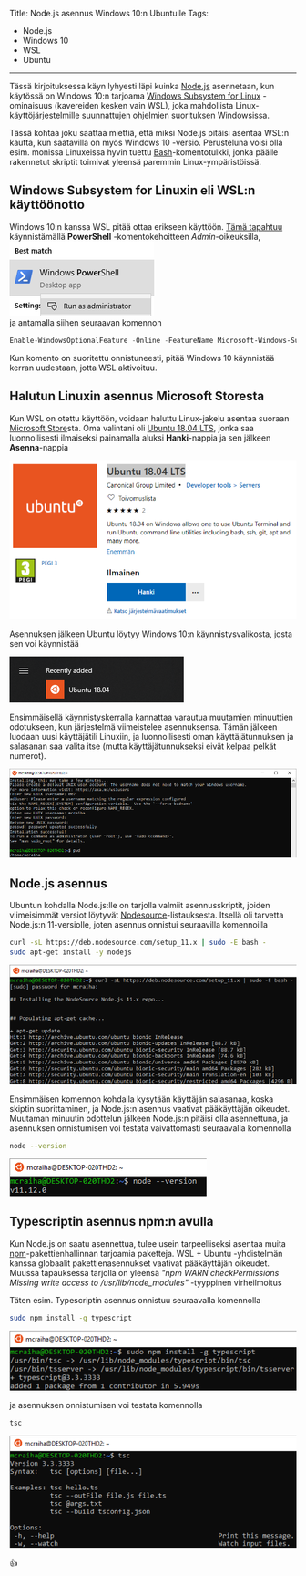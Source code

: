 Title: Node.js asennus Windows 10:n Ubuntulle
Tags: 
  - Node.js
  - Windows 10
  - WSL
  - Ubuntu
---
Tässä kirjoituksessa käyn lyhyesti läpi kuinka [Node.js](https://nodejs.org/en/) asennetaan, kun käytössä on Windows 10:n tarjoama [Windows Subsystem for Linux](https://docs.microsoft.com/en-us/windows/wsl/about) -ominaisuus (kavereiden kesken vain WSL), joka mahdollista Linux-käyttöjärjestelmille suunnattujen ohjelmien suorituksen Windowsissa.

Tässä kohtaa joku saattaa miettiä, että miksi Node.js pitäisi asentaa WSL:n kautta, kun saatavilla on myös Windows 10 -versio. Perusteluna voisi olla esim. monissa Linuxeissa hyvin tuettu [Bash](https://fi.wikipedia.org/wiki/Bash)-komentotulkki, jonka päälle rakennetut skriptit toimivat yleensä paremmin Linux-ympäristöissä.

## Windows Subsystem for Linuxin eli WSL:n käyttöönotto

Windows 10:n kanssa WSL pitää ottaa erikseen käyttöön. [Tämä tapahtuu](https://docs.microsoft.com/en-us/windows/wsl/install-win10) käynnistämällä **PowerShell** -komentokehoitteen *Admin*-oikeuksilla,  
![PowerShell ja admin-oikeudet](../images/powershell_as_admin.png)  
ja antamalla siihen seuraavan komennon

```powershell
Enable-WindowsOptionalFeature -Online -FeatureName Microsoft-Windows-Subsystem-Linux
```

Kun komento on suoritettu onnistuneesti, pitää Windows 10 käynnistää kerran uudestaan, jotta WSL aktivoituu.

## Halutun Linuxin asennus Microsoft Storesta

Kun WSL on otettu käyttöön, voidaan haluttu Linux-jakelu asentaa suoraan [Microsoft Store](https://www.microsoft.com/fi-fi/store/b/home)sta. Oma valintani oli [Ubuntu 18.04 LTS](https://www.microsoft.com/fi-fi/p/ubuntu-1804-lts/9n9tngvndl3q?activetab=pivot:overviewtab), jonka saa luonnollisesti ilmaiseksi painamalla aluksi **Hanki**-nappia ja sen jälkeen **Asenna**-nappia

![Ubuntu 18.04 Microsoft Store](../images/ubuntu_1804_lts_microsoft_store.png)

Asennuksen jälkeen Ubuntu löytyy Windows 10:n käynnistysvalikosta, josta sen voi käynnistää  

![Ubuntu 18.04 Microsoft Store](../images/windows_10_start_menu_ubuntu.png)

Ensimmäisellä käynnistyskerralla kannattaa varautua muutamien minuuttien odotukseen, kun järjestelmä viimeistelee asennuksensa. Tämän jälkeen luodaan uusi käyttäjätili Linuxiin, ja luonnollisesti oman käyttäjätunnuksen ja salasanan saa valita itse (mutta käyttäjätunnukseksi eivät kelpaa pelkät numerot).

![Ubuntu 18.04 WSL First start](../images/wsl_ubuntu_first_start.png)

## Node.js asennus

Ubuntun kohdalla Node.js:lle on tarjolla valmiit asennusskriptit, joiden viimeisimmät versiot löytyvät [Nodesource](https://github.com/nodesource/distributions/blob/master/README.md#debinstall)-listauksesta. Itsellä oli tarvetta Node.js:n 11-versiolle, joten asennus onnistui seuraavilla komennoilla

```bash
curl -sL https://deb.nodesource.com/setup_11.x | sudo -E bash -
sudo apt-get install -y nodejs
```

![Node install start](../images/node_install_01.png)

Ensimmäisen komennon kohdalla kysytään käyttäjän salasanaa, koska skiptin suorittaminen, ja Node.js:n asennus vaativat pääkäyttäjän oikeudet. Muutaman minuutin odottelun jälkeen Node.js:n pitäisi olla asennettuna, ja asennuksen onnistumisen voi testata vaivattomasti seuraavalla komennolla

```bash
node --version
```

![Node version](../images/node_version_bash_wsl.png)

## Typescriptin asennus npm:n avulla

Kun Node.js on saatu asennettua, tulee usein tarpeelliseksi asentaa muita [npm](https://en.wikipedia.org/wiki/Npm_(software))-pakettienhallinnan tarjoamia paketteja. WSL + Ubuntu -yhdistelmän kanssa globaalit pakettienasennukset vaativat pääkäyttäjän oikeudet. Muussa tapauksessa tarjolla on yleensä *"npm WARN checkPermissions Missing write access to /usr/lib/node_modules"* -tyyppinen virheilmoitus

Täten esim. Typescriptin asennus onnistuu seuraavalla komennolla
```bash
sudo npm install -g typescript
```

![Sudo npm install global typescript](../images/sudo_npm_install_global_typescript_wsl_ubuntu.png)

ja asennuksen onnistumisen voi testata komennolla
```bash
tsc
```

![Typescript at WSL](../images/tsc_wsl.png)

👍
